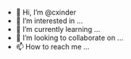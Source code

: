- 👋 Hi, I’m @cxinder
- 👀 I’m interested in ...
- 🌱 I’m currently learning ...
- 💞️ I’m looking to collaborate on ...
- 📫 How to reach me ...

<!---
cxinder/cxinder is a ✨ special ✨ repository because its `README.md` (this file) appears on your GitHub profile.
You can click the Preview link to take a look at your changes.
--->
